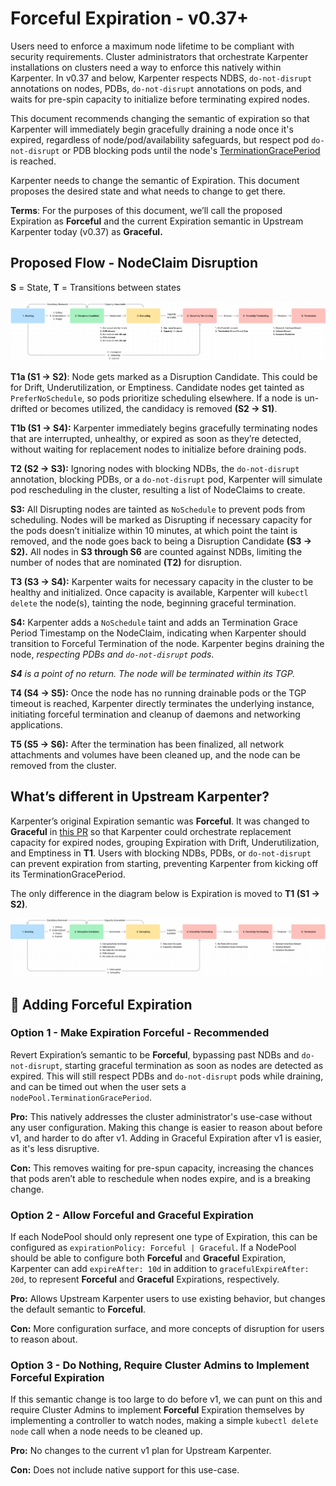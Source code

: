 # Forceful Expiration - v0.37+

Users need to enforce a maximum node lifetime to be compliant with security requirements. Cluster administrators that orchestrate Karpenter installations on clusters need a way to enforce this natively within Karpenter. In v0.37 and below, Karpenter respects NDBS, `do-not-disrupt` annotations on nodes, PDBs, `do-not-disrupt` annotations on pods, and waits for pre-spin capacity to initialize before terminating expired nodes. 

This document recommends changing the semantic of expiration so that Karpenter will immediately begin gracefully draining a node once it's expired, regardless of node/pod/availability safeguards, but respect pod `do-not-disrupt` or PDB blocking pods until the node's [TerminationGracePeriod](https://github.com/kubernetes-sigs/karpenter/pull/916) is reached. 

Karpenter needs to change the semantic of Expiration. This document proposes the desired state and what needs to change to get there. 

**Terms**: For the purposes of this document, we’ll call the proposed Expiration as **Forceful** and the current Expiration semantic in Upstream Karpenter today (v0.37) as **Graceful.**

## Proposed Flow - NodeClaim Disruption

**S** = State, **T** = Transitions between states

![](./images/forceful-expiration.png)

**T1a (S1 → S2)**: Node gets marked as a Disruption Candidate. This could be for Drift, Underutilization, or Emptiness. Candidate nodes get tainted as `PreferNoSchedule`, so pods prioritize scheduling elsewhere. If a node is un-drifted or becomes utilized, the candidacy is removed **(S2 → S1)**. 

**T1b (S1 → S4):** Karpenter immediately begins gracefully terminating nodes that are interrupted, unhealthy, or expired as soon as they’re detected, without waiting for replacement nodes to initialize before draining pods. 

**T2 (S2 → S3):** Ignoring nodes with blocking NDBs, the `do-not-disrupt` annotation, blocking PDBs, or a `do-not-disrupt` pod, Karpenter will simulate pod rescheduling in the cluster, resulting a list of NodeClaims to create. 
 
**S3:** All Disrupting nodes are tainted as `NoSchedule` to prevent pods from scheduling. Nodes will be marked as Disrupting if necessary capacity for the pods doesn’t initialize within 10 minutes, at which point the taint is removed, and the node goes back to being a Disruption Candidate **(S3 → S2).** All nodes in **S3 through S6** are counted against NDBs, limiting the number of nodes that are nominated **(T2)** for disruption.

**T3 (S3 → S4):** Karpenter waits for necessary capacity in the cluster to be healthy and initialized. Once capacity is available, Karpenter will `kubectl delete` the node(s), tainting the node, beginning graceful termination.

**S4:** Karpenter adds a `NoSchedule` taint and adds an Termination Grace Period Timestamp on the NodeClaim, indicating when Karpenter should transition to Forceful Termination of the node. Karpenter begins draining the node, _respecting PDBs and `do-not-disrupt` pods_. 

***S4** is a point of no return. The node will be terminated within its TGP.* 

**T4 (S4 → S5):** Once the node has no running drainable pods or the TGP timeout is reached, Karpenter directly terminates the underlying instance, initiating forceful termination and cleanup of daemons and networking applications.

**T5 (S5 → S6):** After the termination has been finalized, all network attachments and volumes have been cleaned up, and the node can be removed from the cluster. 

## What’s different in Upstream Karpenter?

Karpenter’s original Expiration semantic was **Forceful**. It was changed to **Graceful** in [this PR](https://github.com/kubernetes-sigs/karpenter/pull/59) so that Karpenter could orchestrate replacement capacity for expired nodes, grouping Expiration with Drift, Underutilization, and Emptiness in **T1**. Users with blocking NDBs, PDBs, or `do-not-disrupt` can prevent expiration from starting, preventing Karpenter from kicking off its TerminationGracePeriod. 

The only difference in the diagram below is Expiration is moved to **T1 (S1 → S2)**.

![](./images/graceful-expiration.png)

## 🔑 Adding Forceful Expiration

### Option 1 - Make Expiration Forceful - Recommended

Revert Expiration’s semantic to be **Forceful**, bypassing past NDBs and `do-not-disrupt`, starting graceful termination as soon as nodes are detected as expired. This will still respect PDBs and `do-not-disrupt` pods while draining, and can be timed out when the user sets a `nodePool.TerminationGracePeriod`.

**Pro:** This natively addresses the cluster administrator's use-case without any user configuration. Making this change is easier to reason about before v1, and harder to do after v1. Adding in Graceful Expiration after v1 is easier, as it's less disruptive. 

**Con:** This removes waiting for pre-spun capacity, increasing the chances that pods aren’t able to reschedule when nodes expire, and is a breaking change.

### Option 2 - Allow Forceful and Graceful Expiration

If each NodePool should only represent one type of Expiration, this can be configured as `expirationPolicy: Forceful | Graceful`.  If a NodePool should be able to configure both **Forceful** and **Graceful** Expiration, Karpenter can add `expireAfter: 10d` in addition to `gracefulExpireAfter: 20d`, to represent **Forceful** and **Graceful** Expirations, respectively. 

**Pro:** Allows Upstream Karpenter users to use existing behavior, but changes the default semantic to **Forceful**.

**Con:** More configuration surface, and more concepts of disruption for users to reason about.

### Option 3 - Do Nothing, Require Cluster Admins to Implement Forceful Expiration

If this semantic change is too large to do before v1, we can punt on this and require Cluster Admins to implement **Forceful** Expiration themselves by implementing a controller to watch nodes, making a simple `kubectl delete node` call when a node needs to be cleaned up. 

**Pro:** No changes to the current v1 plan for Upstream Karpenter.

**Con:** Does not include native support for this use-case. 
